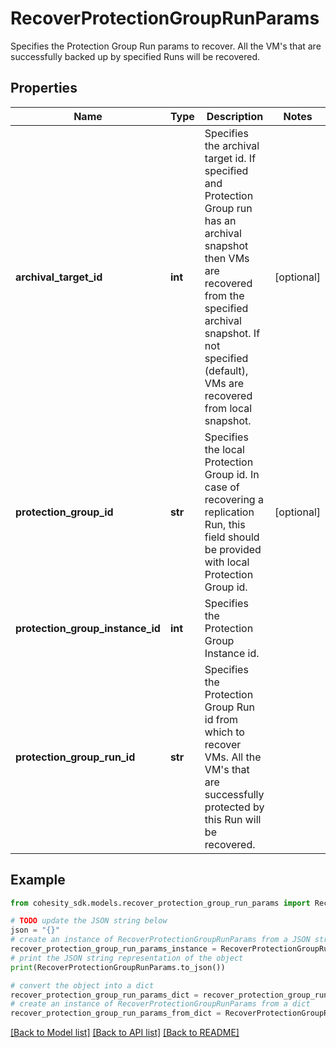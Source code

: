 # RecoverProtectionGroupRunParams

Specifies the Protection Group Run params to recover. All the VM's that are successfully backed up by specified Runs will be recovered.

## Properties

Name | Type | Description | Notes
------------ | ------------- | ------------- | -------------
**archival_target_id** | **int** | Specifies the archival target id. If specified and Protection Group run has an archival snapshot then VMs are recovered from the specified archival snapshot. If not specified (default), VMs are recovered from local snapshot. | [optional] 
**protection_group_id** | **str** | Specifies the local Protection Group id. In case of recovering a replication Run, this field should be provided with local Protection Group id. | [optional] 
**protection_group_instance_id** | **int** | Specifies the Protection Group Instance id. | 
**protection_group_run_id** | **str** | Specifies the Protection Group Run id from which to recover VMs. All the VM&#39;s that are successfully protected by this Run will be recovered. | 

## Example

```python
from cohesity_sdk.models.recover_protection_group_run_params import RecoverProtectionGroupRunParams

# TODO update the JSON string below
json = "{}"
# create an instance of RecoverProtectionGroupRunParams from a JSON string
recover_protection_group_run_params_instance = RecoverProtectionGroupRunParams.from_json(json)
# print the JSON string representation of the object
print(RecoverProtectionGroupRunParams.to_json())

# convert the object into a dict
recover_protection_group_run_params_dict = recover_protection_group_run_params_instance.to_dict()
# create an instance of RecoverProtectionGroupRunParams from a dict
recover_protection_group_run_params_from_dict = RecoverProtectionGroupRunParams.from_dict(recover_protection_group_run_params_dict)
```
[[Back to Model list]](../README.md#documentation-for-models) [[Back to API list]](../README.md#documentation-for-api-endpoints) [[Back to README]](../README.md)



